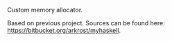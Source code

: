 Custom memory allocator.

Based on previous project. Sources can be found here: https://bitbucket.org/arkrost/myhaskell.